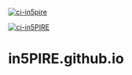 [![ci-in5pire](https://github.com/ics-software-engineering/meteor-application-template-production/actions/workflows/ci.yml/badge.svg)](https://github.com/ICS-414-In5PIRE/in5PIRE-code/actions/workflows/ci.yml)

[![ci-in5PIRE](https://github.com/ICS-414-In5PIRE/in5PIRE-code/actions/workflows/ci.yml/badge.svg)](https://github.com/ICS-414-In5PIRE/in5PIRE-code/actions/workflows/ci.yml)

# in5PIRE.github.io
